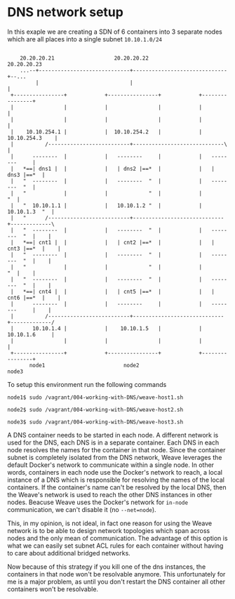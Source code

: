 # DNS network setup

In this exaple we are creating a SDN of 6 containers into 3 separate nodes which
are all places into a single subnet `10.10.1.0/24`


```

    20.20.20.21                   20.20.20.22                   20.20.20.23
    ...--+-----------------------------+------------------------------+--...
         |                             |                              | 
 +----------------+            +----------------+            +----------------+
 |                |            |                |            |                |
 |                |            |                |            |                |
 |    10.10.254.1 |            |  10.10.254.2   |            | 10.10.254.3    |
 |          /--------------------------+-----------------------------\        |
 |      --------  |            |   --------     |            |   --------     |
 |   *==| dns1 |  |            |   | dns2 |==*  |            |   | dns3 |==*  |
 |   "  --------  |            |   --------  "  |            |   --------  "  |
 |   "            |            |             "  |            |             "  |
 |   "  10.10.1.1 |            |   10.10.1.2 "  |            |  10.10.1.3  "  |
 |   "      /--------------------------+-----------------------------+-------------\
 |   "  --------  |            |   --------  "  |            |   --------  "  |    |
 |   *==| cnt1 |  |            |   | cnt2 |==*  |            |   | cnt3 |==*  |    |
 |   "  --------  |            |   --------  "  |            |   --------  "  |    |
 |   "            |            |             "  |            |             "  |    |
 |   "  --------  |            |   --------  "  |            |   --------  "  |    |
 |   *==| cnt4 |  |            |   | cnt5 |==*  |            |   | cnt6 |==*  |    |
 |      --------  |            |   --------     |            |   --------     |    |
 |          /--------------------------+-----------------------------+-------------/
 |      10.10.1.4 |            |    10.10.1.5   |            |  10.10.1.6     |
 |                |            |                |            |                |
 +----------------+            +----------------+            +----------------+
       node1                         node2                         node3

```

To setup this environment run the following commands

    node1$ sudo /vagrant/004-working-with-DNS/weave-host1.sh
    
    node2$ sudo /vagrant/004-working-with-DNS/weave-host2.sh
    
    node3$ sudo /vagrant/004-working-with-DNS/weave-host3.sh


A DNS container needs to be started in each node.
A different network is used for the DNS, each DNS is in a separate container.
Each DNS in each node resolves the names for the container in that node.
Since the container subnet is completely isolated from the DNS network,
Weave leverages the default Docker's network to communicate within a single node.
In other words, containers in each node use the Docker's network to reach,
a local instance of a DNS which is responsible for resolving the names of
the local containers. If the container's name can't be resolved by the local
DNS, then the Weave's network is used to reach the other DNS instances in other
nodes. Beacuse Weave uses the Docker's network for `in-node` communication,
we can't disable it (no `--net=node`).

This, in my opinion, is not ideal, in fact one reason for using the Weave
network is to be able to design network topologies which span across
nodes and the only mean of communication. The advantage of this option
is what we can easily set subnet ACL rules for each container without
having to care about additional bridged networks.

Now because of this strategy if you kill one of the dns instances,
the containers in that node won't be resolvable anymore.
This unfortunately for me is a major problem, as until you don't restart
the DNS container all other containers won't be resolvable.



